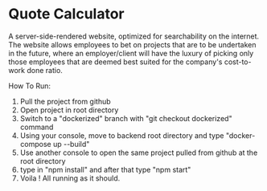 # Quote Calculator

A server-side-rendered website, optimized for searchability on the internet. The website allows employees to bet on projects that are to be undertaken in the future, where an employer/client will have the luxury of picking only those employees that are deemed best suited for the company's cost-to-work done ratio.

How To Run:

1. Pull the project from github
2. Open project in root directory
3. Switch to a "dockerized" branch with "git checkout dockerized" command
4. Using your console, move to backend root directory and type "docker-compose up --build"
6. Use another console to open the same project pulled from github at the root directory
7. type in "npm install" and after that type "npm start"
8. Voila ! All running as it should.
